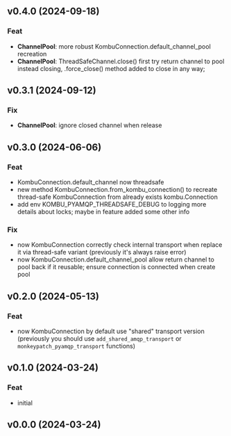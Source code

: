 ## v0.4.0 (2024-09-18)

### Feat

- **ChannelPool**: more robust KombuConnection.default_channel_pool recreation
- **ChannelPool**: ThreadSafeChannel.close()  first try return channel to pool instead closing, .force_close() method added to close in any way;

## v0.3.1 (2024-09-12)

### Fix

- **ChannelPool**: ignore closed channel when release

## v0.3.0 (2024-06-06)

### Feat

- KombuConnection.default_channel now threadsafe
- new method KombuConnection.from_kombu_connection() to recreate thread-safe KombuConnection from already exists kombu.Connection
- add env KOMBU_PYAMQP_THREADSAFE_DEBUG to logging more details about locks; maybe in feature added some other info

### Fix

- now KombuConnection correctly check internal transport when replace it via thread-safe variant (previously it's always raise error)
- now KombuConnection.default_channel_pool allow return channel to pool back if it reusable; ensure connection is connected when create pool

## v0.2.0 (2024-05-13)

### Feat

- now KombuConnection by default use "shared" transport version (previously you should use `add_shared_amqp_transport` or `monkeypatch_pyamqp_transport` functions)

## v0.1.0 (2024-03-24)

### Feat

- initial

## v0.0.0 (2024-03-24)
